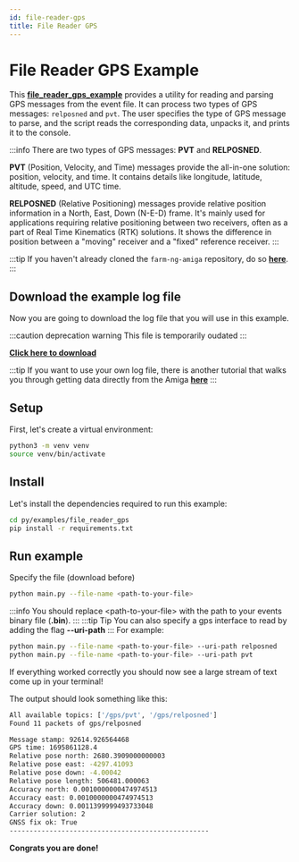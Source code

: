 ```yaml
---
id: file-reader-gps
title: File Reader GPS
---
```


# File Reader GPS Example

This [**file_reader_gps_example**](https://github.com/farm-ng/farm-ng-amiga/blob/main/py/examples/file_reader_gps/main.py)
provides a utility for reading and parsing GPS messages from the event file.
It can process two types of GPS messages: `relposned` and `pvt`.
The user specifies the type of GPS message to parse, and the script reads the corresponding data,
unpacks it, and prints it to the console.

:::info
There are two types of GPS messages: **PVT** and **RELPOSNED**.

**PVT** (Position, Velocity, and Time) messages provide the all-in-one solution: position, velocity,
and time.
It contains details like longitude, latitude, altitude, speed, and UTC time.

**RELPOSNED** (Relative Positioning) messages provide relative position
information in a North, East, Down (N-E-D) frame. It's mainly used for applications requiring relative
positioning between two receivers, often as a part of Real Time Kinematics (RTK) solutions.
It shows the difference in position between a "moving" receiver and a "fixed" reference receiver.
:::

:::tip
If you haven't already cloned the `farm-ng-amiga` repository, do
so [**here**](/docs/brain/brain-install.md#clone-the-repository).
:::

## Download the example log file

Now you are going to download the log file that you will use in
this example.

:::caution deprecation warning
This file is temporarily oudated
:::

[**Click here to download**](https://farm-ng-dev-auto-plot-mvp.s3.us-west-2.amazonaws.com/datasets/western-growers-2022-12-05/events_12052022115852.bin)

:::tip
If you want to use your own log file, there is another tutorial
that walks you through getting data directly from the Amiga
[**here**](docs/examples/import_log_file/README.md)
:::

## Setup

First, let's create a virtual environment:

```bash
python3 -m venv venv
source venv/bin/activate
```

## Install

Let's install the dependencies required to run this example:

```bash
cd py/examples/file_reader_gps
pip install -r requirements.txt
```

## Run example

Specify the file (download before)

```bash
python main.py --file-name <path-to-your-file>
```

:::info
You should replace &lt;path-to-your-file&gt; with the path to your events binary file (**.bin**).
:::
:::tip Tip
You can also specify a gps interface to read by adding the flag **--uri-path**
:::
For example:

```bash
python main.py --file-name <path-to-your-file> --uri-path relposned
python main.py --file-name <path-to-your-file> --uri-path pvt
```

If everything worked correctly you should now see a large stream
of text come up in your terminal!

The output should look something like this:

```bash
All available topics: ['/gps/pvt', '/gps/relposned']
Found 11 packets of gps/relposned

Message stamp: 92614.926564468
GPS time: 1695861128.4
Relative pose north: 2680.3909000000003
Relative pose east: -4297.41093
Relative pose down: -4.00042
Relative pose length: 506481.000063
Accuracy north: 0.0010000000474974513
Accuracy east: 0.0010000000474974513
Accuracy down: 0.0011399999493733048
Carrier solution: 2
GNSS fix ok: True
--------------------------------------------------
```

**Congrats you are done!**
